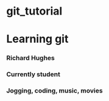 # git_tutorial
# Learning git 
### Richard Hughes
### Currently student
### Jogging, coding, music, movies 
#
